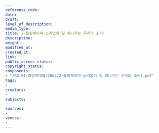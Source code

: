 ```yaml
---
reference_code: 
date: 
draft: 
level_of_description: 
media_type: 
title: 2-롤링페이퍼-소리없이 일 해나가는 우리의 소리!
description: 
weight: 
modified_at: 
created_at: 
link: 
public_access_status: 
copyright_status: 
components:
- "/RG-01-중앙여대협/2003/2-롤링페이퍼-소리없이 일 해나가는 우리의 소리!.pdf"
tags:
- 
creators:
- 
subjects:
- 
sources:
- 
venues:
- 
---
```

